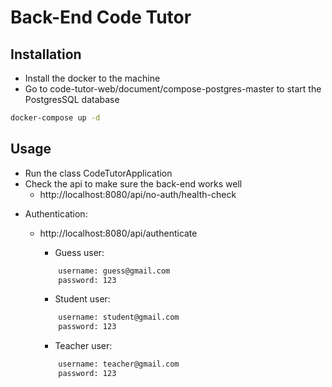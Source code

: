 # Back-End Code Tutor

## Installation
- Install the docker to the machine
- Go to code-tutor-web/document/compose-postgres-master to start the PostgresSQL database
```bash
docker-compose up -d
```

## Usage
- Run the class CodeTutorApplication
- Check the api to make sure the back-end works well
    - http://localhost:8080/api/no-auth/health-check
    
* Authentication:
    - http://localhost:8080/api/authenticate
        - Guess user:
         ```bash
             username: guess@gmail.com
             password: 123
         ```
      
        - Student user:
        ```bash
            username: student@gmail.com
            password: 123
        ```
                     
        - Teacher user:
        ```bash
            username: teacher@gmail.com
            password: 123
        ```